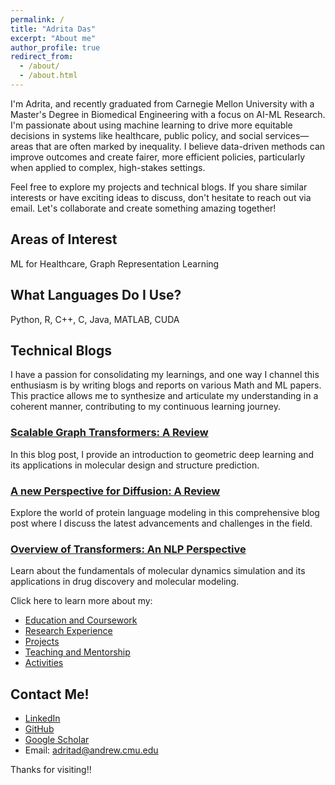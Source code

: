 ```yaml
---
permalink: /
title: "Adrita Das"
excerpt: "About me"
author_profile: true
redirect_from: 
  - /about/
  - /about.html
---
```



I'm Adrita, and recently graduated from Carnegie Mellon University with a Master's Degree in Biomedical Engineering with a focus on AI-ML Research. I'm passionate about using machine learning to drive more equitable decisions in systems like healthcare, public policy, and social services—areas that are often marked by inequality. I believe data-driven methods can improve outcomes and create fairer, more efficient policies, particularly when applied to complex, high-stakes settings.

Feel free to explore my projects and technical blogs. If you share similar interests or have exciting ideas to discuss, don't hesitate to reach out via email. Let's collaborate and create something amazing together!

Areas of Interest
------
ML for Healthcare, Graph Representation Learning

What Languages Do I Use?
------
Python, R, C++, C, Java, MATLAB, CUDA

## Technical Blogs
I have a passion for consolidating my learnings, and one way I channel this enthusiasm is by writing blogs and reports on various Math and ML papers. This practice allows me to synthesize and articulate my understanding in a coherent manner, contributing to my continuous learning journey.

### [Scalable Graph Transformers: A Review](https://example.com/blog_post_1)
In this blog post, I provide an introduction to geometric deep learning and its applications in molecular design and structure prediction.

### [A new Perspective for Diffusion: A Review](https://example.com/blog_post_2)
Explore the world of protein language modeling in this comprehensive blog post where I discuss the latest advancements and challenges in the field.

### [Overview of Transformers: An NLP Perspective](https://example.com/blog_post_3)
Learn about the fundamentals of molecular dynamics simulation and its applications in drug discovery and molecular modeling.

Click here to learn more about my:
  * [Education and Coursework](https://adrita78.github.io/education/)
  * [Research Experience](https://adrita78.github.io/experience/)
  * [Projects](https://adrita78.github.io/projects/)
  * [Teaching and Mentorship](https://adrita78.github.io/teaching/)
  * [Activities](https://adrita78.github.io/activities/)

Contact Me!
------
  * [LinkedIn](https://www.linkedin.com/in/adrita-das-6b05a615a/)
  * [GitHub](https://github.com/adrita78)
  * [Google Scholar](https://scholar.google.com/citations?user=R6EtfNEAAAAJ&hl=en)
  * Email: adritad@andrew.cmu.edu

Thanks for visiting!!

